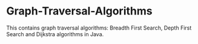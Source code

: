 # Graph-Traversal-Algorithms
This contains graph traversal algorithms: Breadth First Search, Depth First Search and Dijkstra algorithms in Java. 
